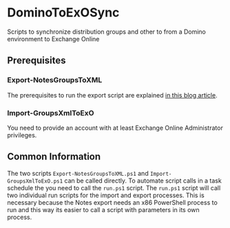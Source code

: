 # DominoToExOSync

Scripts to synchronize distribution groups and other to from a Domino environment to Exchange Online

## Prerequisites  

### Export-NotesGroupsToXML  

The prerequisites to run the export script are explained [in this blog article](https://cloudandreas.wordpress.com/2017/02/14/using-powershell-to-connect-to-lotus-notes-com-object/).

### Import-GroupsXmlToExO  

You need to provide an account with at least Exchange Online Administrator privileges.

## Common Information

The two scripts `Export-NotesGroupsToXML.ps1` and `Import-GroupsXmlToExO.ps1` can be called directly.
To automate script calls in a task schedule the you need to call the `run.ps1` script.
The `run.ps1` script will call two individual run scripts for the import and export processes.
This is necessary because the Notes export needs an x86 PowerShell process to run and this way its easier to call a script with parameters in its own process.
